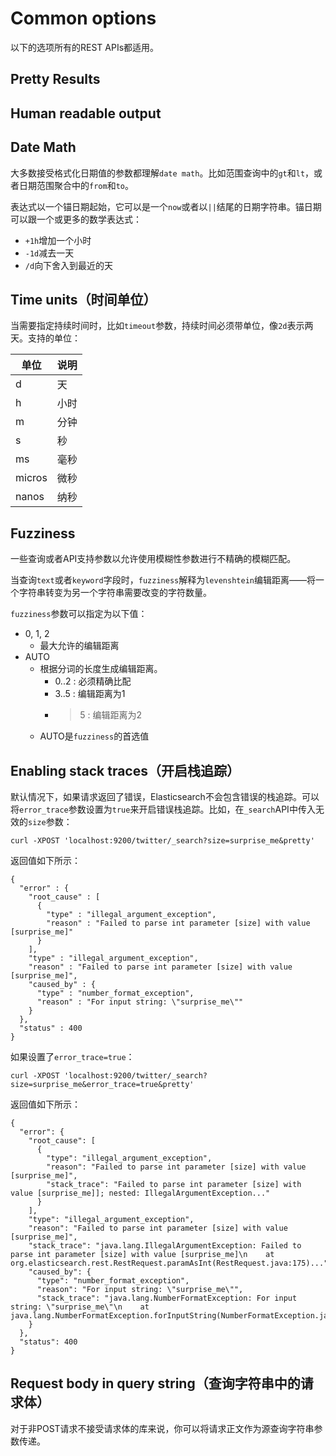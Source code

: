 # Common options

以下的选项所有的REST APIs都适用。

## Pretty Results

## Human readable output

## Date Math

大多数接受格式化日期值的参数都理解`date math`。比如范围查询中的`gt`和`lt`，或者日期范围聚合中的`from`和`to`。

表达式以一个锚日期起始，它可以是一个`now`或者以`||`结尾的日期字符串。锚日期可以跟一个或更多的数学表达式：

- `+1h`增加一个小时
- `-1d`减去一天
- `/d`向下舍入到最近的天

## Time units（时间单位）

当需要指定持续时间时，比如`timeout`参数，持续时间必须带单位，像`2d`表示两天。支持的单位：

|单位|说明|
|---|---|
|d|天|
|h|小时|
|m|分钟|
|s|秒|
|ms|毫秒|
|micros|微秒|
|nanos|纳秒|

## Fuzziness

一些查询或者API支持参数以允许使用模糊性参数进行不精确的模糊匹配。

当查询`text`或者`keyword`字段时，`fuzziness`解释为`levenshtein`编辑距离——将一个字符串转变为另一个字符串需要改变的字符数量。

`fuzziness`参数可以指定为以下值：

- 0, 1, 2
    + 最大允许的编辑距离
- AUTO
    + 根据分词的长度生成编辑距离。
        * 0..2 : 必须精确比配
        * 3..5 : 编辑距离为1
        * >5 : 编辑距离为2
    + AUTO是`fuzziness`的首选值

## Enabling stack traces（开启栈追踪）

默认情况下，如果请求返回了错误，Elasticsearch不会包含错误的栈追踪。可以将`error_trace`参数设置为`true`来开启错误栈追踪。比如，在`_search`API中传入无效的`size`参数：

```
curl -XPOST 'localhost:9200/twitter/_search?size=surprise_me&pretty'
```

返回值如下所示：

```
{
  "error" : {
    "root_cause" : [
      {
        "type" : "illegal_argument_exception",
        "reason" : "Failed to parse int parameter [size] with value [surprise_me]"
      }
    ],
    "type" : "illegal_argument_exception",
    "reason" : "Failed to parse int parameter [size] with value [surprise_me]",
    "caused_by" : {
      "type" : "number_format_exception",
      "reason" : "For input string: \"surprise_me\""
    }
  },
  "status" : 400
}
```

如果设置了`error_trace=true`：

```
curl -XPOST 'localhost:9200/twitter/_search?size=surprise_me&error_trace=true&pretty'
```

返回值如下所示：

```
{
  "error": {
    "root_cause": [
      {
        "type": "illegal_argument_exception",
        "reason": "Failed to parse int parameter [size] with value [surprise_me]",
        "stack_trace": "Failed to parse int parameter [size] with value [surprise_me]]; nested: IllegalArgumentException..."
      }
    ],
    "type": "illegal_argument_exception",
    "reason": "Failed to parse int parameter [size] with value [surprise_me]",
    "stack_trace": "java.lang.IllegalArgumentException: Failed to parse int parameter [size] with value [surprise_me]\n    at org.elasticsearch.rest.RestRequest.paramAsInt(RestRequest.java:175)...",
    "caused_by": {
      "type": "number_format_exception",
      "reason": "For input string: \"surprise_me\"",
      "stack_trace": "java.lang.NumberFormatException: For input string: \"surprise_me\"\n    at java.lang.NumberFormatException.forInputString(NumberFormatException.java:65)..."
    }
  },
  "status": 400
}
```

## Request body in query string（查询字符串中的请求体）

对于非POST请求不接受请求体的库来说，你可以将请求正文作为源查询字符串参数传递。
